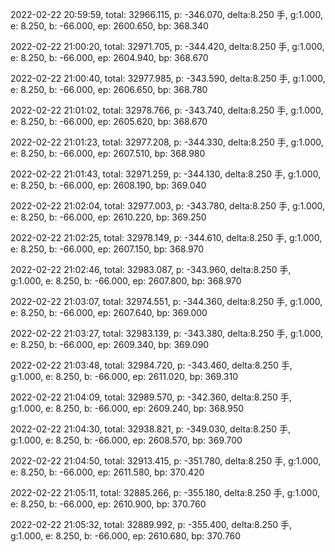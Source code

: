 2022-02-22 20:59:59, total: 32966.115, p: -346.070, delta:8.250 手, g:1.000, e: 8.250, b: -66.000, ep: 2600.650, bp: 368.340

2022-02-22 21:00:20, total: 32971.705, p: -344.420, delta:8.250 手, g:1.000, e: 8.250, b: -66.000, ep: 2604.940, bp: 368.670

2022-02-22 21:00:40, total: 32977.985, p: -343.590, delta:8.250 手, g:1.000, e: 8.250, b: -66.000, ep: 2606.650, bp: 368.780

2022-02-22 21:01:02, total: 32978.766, p: -343.740, delta:8.250 手, g:1.000, e: 8.250, b: -66.000, ep: 2605.620, bp: 368.670

2022-02-22 21:01:23, total: 32977.208, p: -344.330, delta:8.250 手, g:1.000, e: 8.250, b: -66.000, ep: 2607.510, bp: 368.980

2022-02-22 21:01:43, total: 32971.259, p: -344.130, delta:8.250 手, g:1.000, e: 8.250, b: -66.000, ep: 2608.190, bp: 369.040

2022-02-22 21:02:04, total: 32977.003, p: -343.780, delta:8.250 手, g:1.000, e: 8.250, b: -66.000, ep: 2610.220, bp: 369.250

2022-02-22 21:02:25, total: 32978.149, p: -344.610, delta:8.250 手, g:1.000, e: 8.250, b: -66.000, ep: 2607.150, bp: 368.970

2022-02-22 21:02:46, total: 32983.087, p: -343.960, delta:8.250 手, g:1.000, e: 8.250, b: -66.000, ep: 2607.800, bp: 368.970

2022-02-22 21:03:07, total: 32974.551, p: -344.360, delta:8.250 手, g:1.000, e: 8.250, b: -66.000, ep: 2607.640, bp: 369.000

2022-02-22 21:03:27, total: 32983.139, p: -343.380, delta:8.250 手, g:1.000, e: 8.250, b: -66.000, ep: 2609.340, bp: 369.090

2022-02-22 21:03:48, total: 32984.720, p: -343.460, delta:8.250 手, g:1.000, e: 8.250, b: -66.000, ep: 2611.020, bp: 369.310

2022-02-22 21:04:09, total: 32989.570, p: -342.360, delta:8.250 手, g:1.000, e: 8.250, b: -66.000, ep: 2609.240, bp: 368.950

2022-02-22 21:04:30, total: 32938.821, p: -349.030, delta:8.250 手, g:1.000, e: 8.250, b: -66.000, ep: 2608.570, bp: 369.700

2022-02-22 21:04:50, total: 32913.415, p: -351.780, delta:8.250 手, g:1.000, e: 8.250, b: -66.000, ep: 2611.580, bp: 370.420

2022-02-22 21:05:11, total: 32885.266, p: -355.180, delta:8.250 手, g:1.000, e: 8.250, b: -66.000, ep: 2610.900, bp: 370.760

2022-02-22 21:05:32, total: 32889.992, p: -355.400, delta:8.250 手, g:1.000, e: 8.250, b: -66.000, ep: 2610.680, bp: 370.760
